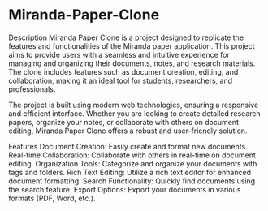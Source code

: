 # Miranda-Paper-Clone

Description
Miranda Paper Clone is a project designed to replicate the features and functionalities of the Miranda paper application. This project aims to provide users with a seamless and intuitive experience for managing and organizing their documents, notes, and research materials. The clone includes features such as document creation, editing, and collaboration, making it an ideal tool for students, researchers, and professionals.

The project is built using modern web technologies, ensuring a responsive and efficient interface. Whether you are looking to create detailed research papers, organize your notes, or collaborate with others on document editing, Miranda Paper Clone offers a robust and user-friendly solution.

Features
Document Creation: Easily create and format new documents.
Real-time Collaboration: Collaborate with others in real-time on document editing.
Organization Tools: Categorize and organize your documents with tags and folders.
Rich Text Editing: Utilize a rich text editor for enhanced document formatting.
Search Functionality: Quickly find documents using the search feature.
Export Options: Export your documents in various formats (PDF, Word, etc.).
